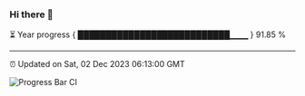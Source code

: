 ### Hi there 👋

⏳ Year progress { ███████████████████████████▁▁▁ } 91.85 %

---

⏰ Updated on Sat, 02 Dec 2023 06:13:00 GMT

![Progress Bar CI](https://github.com/liununu/liununu/workflows/Progress%20Bar%20CI/badge.svg)
